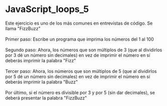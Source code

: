 # JavaScript_loops_5


Este ejercicio es uno de los más comunes en entrevistas de código. Se llama "FizzBuzz"
<br><br>
Primer paso: Escribe un programa que imprima los números del 1 al 100
<br><br>
Segundo paso: Ahora, los números que son múltiplos de 3 (que al dividirlos por 3 dé un número sin decimales) en vez de imprimir el número en sí deberás imprimir la palabra "Fizz"
<br><br>
Tercer paso: Ahora, los números que son múltiplos de 5 (que al dividirlos por 5 dé un número sin decimales) en vez de imprimir el número en sí deberás imprimir la palabra "Buzz"
<br><br>
Por último, si el número es divisible por 3 y por 5 (sin dar decimales), se deberá presentar la palabra "FizzBuzz" 




